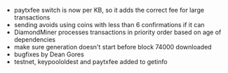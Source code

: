 * paytxfee switch is now per KB, so it adds the correct fee for large transactions
* sending avoids using coins with less than 6 confirmations if it can
* DiamondMiner processes transactions in priority order based on age of dependencies
* make sure generation doesn't start before block 74000 downloaded
* bugfixes by Dean Gores
* testnet, keypoololdest and paytxfee added to getinfo
